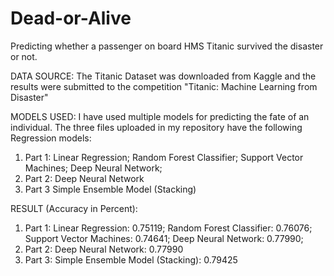 # Dead-or-Alive
Predicting whether a passenger on board HMS Titanic survived the disaster or not.

DATA SOURCE:
The Titanic Dataset was downloaded from Kaggle and the results were submitted to the competition "Titanic: Machine Learning from Disaster"

MODELS USED:
I have used multiple models for predicting the fate of an individual. 
The three files uploaded in my repository have the following Regression models:

1. Part 1:
    Linear Regression;
    Random Forest Classifier;
    Support Vector Machines;
    Deep Neural Network;
2. Part 2:
    Deep Neural Network
3. Part 3
    Simple Ensemble Model (Stacking)
    
RESULT (Accuracy in Percent):
1. Part 1:
    Linear Regression:          0.75119;
    Random Forest Classifier:   0.76076;
    Support Vector Machines:    0.74641;
    Deep Neural Network:        0.77990;
2. Part 2:
    Deep Neural Network:        0.77990
3. Part 3:
    Simple Ensemble Model (Stacking):   0.79425
